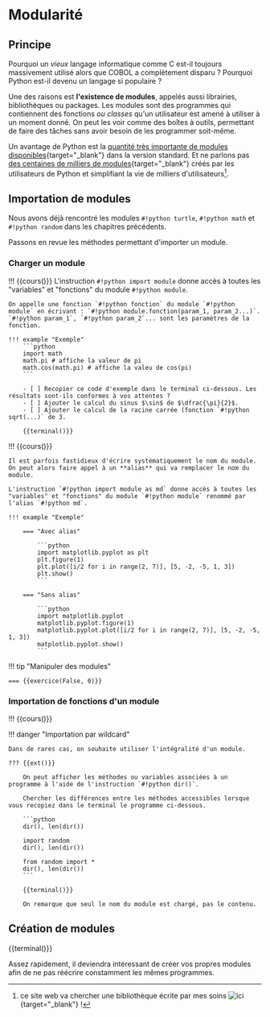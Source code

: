 # Modularité

## Principe

Pourquoi un _vieux_ langage informatique comme C est-il toujours massivement utilisé alors que COBOL a complètement disparu ? Pourquoi Python est-il devenu un langage si populaire ?

Une des raisons est **l'existence de modules**, appelés aussi librairies, bibliothèques ou packages. Les modules sont des programmes qui contiennent des fonctions _ou classes_ qu'un utilisateur est amené à utiliser à un moment donné. On peut les voir comme des boîtes à outils, permettant de faire des tâches sans avoir besoin de les programmer soit-même.

Un avantage de Python est la [quantité très importante de modules disponibles](https://docs.python.org/fr/3/py-modindex.html){target="_blank"} dans la version standard. Et ne parlons pas [des centaines de milliers de modules](https://pypi.org){target="_blank"} créés par les utilisateurs de Python et simplifiant la vie de milliers d'utilisateurs[^pml]. 

[^pml]: ce site web va chercher une bibliothèque écrite par mes soins ![ici](https://pypi.org/project/pyo-js-turtle/#files){target="_blank"} !

## Importation de modules

Nous avons déjà rencontré les modules `#!python turtle`, `#!python math` et `#!python random` dans les chapitres précédents.

Passons en revue les méthodes permettant d'importer un module.

### Charger un module

!!! {{cours()}}
    L'instruction `#!python import module` donne accès à toutes les "variables" et "fonctions" du module `#!python module`. 

    On appelle une fonction `#!python fonction` du module `#!python module` en écrivant : `#!python module.fonction(param_1, param_2...)`. `#!python param_1`, `#!python param_2`... sont les paramètres de la fonction.

    !!! example "Exemple"
        ```python
        import math
        math.pi # affiche la valeur de pi
        math.cos(math.pi) # affiche la valeu de cos(pi)
        ```

        - [ ] Recopier ce code d'exemple dans le terminal ci-dessous. Les résultats sont-ils conformes à vos attentes ?
        - [ ] Ajouter le calcul du sinus $\sin$ de $\dfrac{\pi}{2}$.
        - [ ] Ajouter le calcul de la racine carrée (fonction `#!python sqrt(...)` de 3.

        {{terminal()}}

!!! {{cours()}}

    Il est parfois fastidieux d'écrire systématiquement le nom du module. On peut alors faire appel à un **alias** qui va remplacer le nom du module.

    L'instruction `#!python import module as md` donne accès à toutes les "variables" et "fonctions" du module `#!python module` renommé par l'alias `#!python md`.

    !!! example "Exemple"

        === "Avec alias"

            ```python
            import matplotlib.pyplot as plt
            plt.figure(1)
            plt.plot([i/2 for i in range(2, 7)], [5, -2, -5, 1, 3])
            plt.show()
            ```

        === "Sans alias"
        
            ```python
            import matplotlib.pyplot
            matplotlib.pyplot.figure(1)
            matplotlib.pyplot.plot([i/2 for i in range(2, 7)], [5, -2, -5, 1, 3])
            matplotlib.pyplot.show()
            ```

!!! tip "Manipuler des modules"

    === {{exercice(False, 0)}}




### Importation de fonctions d'un module

!!! {{cours()}}

    

!!! danger "Importation par wildcard"

    Dans de rares cas, on souhaite utiliser l'intégralité d'un module.

    ??? {{ext()}}

        On peut afficher les méthodes ou variables associées à un programme à l'aide de l'instruction `#!python dir()`.

        Chercher les différences entre les méthodes accessibles lorsque vous recopiez dans le terminal le programme ci-dessous.

        ```python
        dir(), len(dir())
        
        import random
        dir(), len(dir())
        
        from random import *
        dir(), len(dir())
        ```

        {{terminal()}}

        On remarque que seul le nom du module est chargé, pas le contenu.

## Création de modules

{{terminal()}}

Assez rapidement, il deviendra intéressant de créer vos propres modules afin de ne pas réécrire constamment les mêmes programmes.
